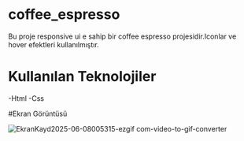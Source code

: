 # coffee_espresso

Bu proje responsive ui e sahip bir coffee espresso projesidir.Iconlar ve hover efektleri kullanılmıştır.

# Kullanılan Teknolojiler
-Html
-Css

#Ekran Görüntüsü


![EkranKayd2025-06-08005315-ezgif com-video-to-gif-converter](https://github.com/user-attachments/assets/9c181bd8-fc83-434e-93d1-7abe7629e2cd)

